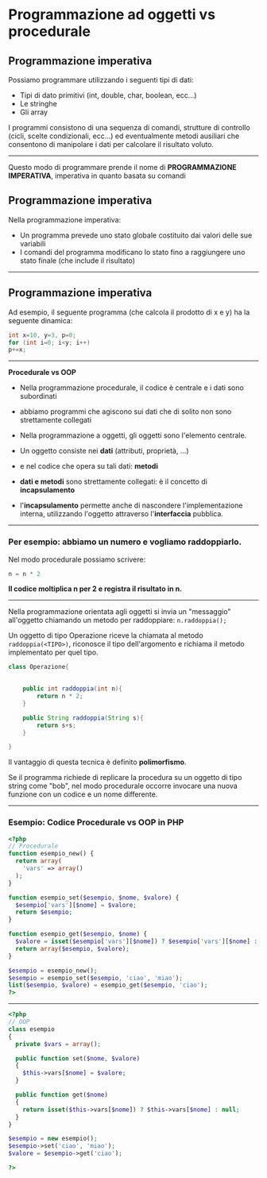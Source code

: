 # Programmazione ad oggetti vs procedurale
 
## Programmazione imperativa

Possiamo programmare utilizzando i seguenti tipi di dati:

* Tipi di dato primitivi (int, double, char, boolean, ecc...) 
* Le stringhe
* Gli array

I programmi consistono di una sequenza di comandi,
strutture di controllo (cicli, scelte condizionali, ecc...) ed eventualmente metodi ausiliari che consentono di manipolare i dati per calcolare il risultato voluto.

---

Questo modo di programmare prende il nome di __PROGRAMMAZIONE IMPERATIVA__, imperativa in quanto basata su comandi
                     
## Programmazione imperativa

Nella programmazione imperativa:
* Un programma prevede uno stato globale costituito dai valori delle sue variabili
* I comandi del programma modificano lo stato fino a raggiungere uno stato finale (che include il risultato)

---

## Programmazione imperativa

Ad esempio, il seguente programma (che calcola il prodotto di x e y) ha la seguente dinamica:

```java
int x=10, y=3, p=0;
for (int i=0; i<y; i++)
p+=x;
```

---

**Procedurale vs OOP**

* Nella programmazione procedurale, il codice è centrale e i dati sono subordinati 
* abbiamo programmi che agiscono sui dati che di solito non sono strettamente collegati

* Nella programmazione a oggetti, gli oggetti sono l'elemento centrale. 
* Un oggetto consiste nei **dati** (attributi, proprietà, ...) 
* e nel codice che opera su tali dati: **metodi** 
* **dati e metodi** sono strettamente collegati: è il concetto di **incapsulamento**
* l'**incapsulamento** permette anche di nascondere l'implementazione interna, utilizzando l'oggetto attraverso l'**interfaccia** pubblica.

---

### Per esempio: abbiamo un numero e vogliamo raddoppiarlo.

Nel modo procedurale possiamo scrivere:

```java
n = n * 2
```

**Il codice moltiplica n per 2 e registra il risultato in n.**

---

Nella programmazione orientata agli oggetti si invia un "messaggio" all'oggetto chiamando un metodo per raddoppiare: ```n.raddoppia();```

Un oggetto di tipo Operazione riceve la chiamata al metodo `raddoppia(<TIPO>)`, riconosce il tipo dell'argomento e richiama il metodo implementato per quel tipo.

```java
class Operazione{
	

	public int raddoppia(int n){
		return n * 2;
	}

	public String raddoppia(String s){
		return s+s;
	}

}
```

Il vantaggio di questa tecnica è definito **polimorfismo**.

Se il programma richiede di replicare la procedura su un oggetto di tipo string come "bob", nel modo procedurale occorre invocare una nuova funzione con un codice e un nome differente.

---

### Esempio: Codice Procedurale vs OOP in PHP

```php
<?php
// Procedurale
function esempio_new() {
  return array(
    'vars' => array()
  );
}

function esempio_set($esempio, $nome, $valore) {
  $esempio['vars'][$nome] = $valore;
  return $esempio;
}

function esempio_get($esempio, $nome) {
  $valore = isset($esempio['vars'][$nome]) ? $esempio['vars'][$nome] : null;
  return array($esempio, $valore);
}

$esempio = esempio_new();
$esempio = esempio_set($esempio, 'ciao', 'miao');
list($esempio, $valore) = esempio_get($esempio, 'ciao');
?>
```

---

```php
<?php
// OOP
class esempio
{
  private $vars = array();

  public function set($nome, $valore)
  {
    $this->vars[$nome] = $valore;
  }

  public function get($nome)
  {
    return isset($this->vars[$nome]) ? $this->vars[$nome] : null;
  }
}

$esempio = new esempio();
$esempio->set('ciao', 'miao');
$valore = $esempio->get('ciao');

?>
```
